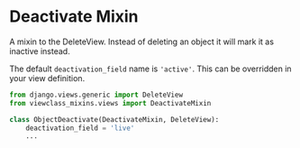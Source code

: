 Deactivate Mixin
================
A mixin to the DeleteView. Instead of deleting an object it will mark it as inactive instead.

The default `deactivation_field` name is `'active'`. This can be overridden in your view definition.

```python
from django.views.generic import DeleteView
from viewclass_mixins.views import DeactivateMixin

class ObjectDeactivate(DeactivateMixin, DeleteView):
    deactivation_field = 'live'
    ...
```
 